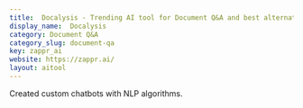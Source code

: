 ```yaml
---
title:  Docalysis - Trending AI tool for Document Q&A and best alternatives
display_name:  Docalysis
category: Document Q&A
category_slug: document-qa
key: zappr_ai
website: https://zappr.ai/
layout: aitool
---
```


Created custom chatbots with NLP algorithms.
